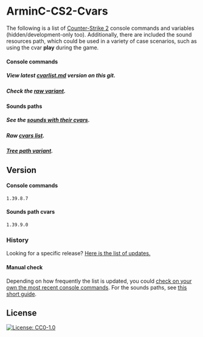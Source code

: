 # ArminC-CS2-Cvars

The following is a list of [Counter-Strike 2](https://steamdb.info/app/730/patchnotes/) console commands and variables (hidden/development-only too).
Additionally, there are included the sound resources path, which could be used in a variety of case scenarios, such as using the cvar **play** during the game.

#### Console commands
##### View latest [cvarlist.md](https://github.com/ArmynC/ArminC-CS2-Cvars/blob/main/cvars/cvarlist.md) version on this git.
##### Check the [raw variant](https://github.com/ArmynC/ArminC-CS2-Cvars/blob/main/cvars/cvarlist.md?plain=1).

#### Sounds paths
##### See the [sounds with their cvars](https://github.com/ArmynC/ArminC-CS2-Cvars/blob/main/sounds/sounds_cvar.txt).
##### Raw [cvars list](https://raw.githubusercontent.com/ArmynC/ArminC-CS2-Cvars/main/sounds/sounds_cvar.txt).
##### [Tree path variant](https://github.com/ArmynC/ArminC-CS2-Cvars/blob/main/sounds/sounds_tree.txt).

## Version

#### Console commands

```
1.39.8.7
```

#### Sounds path cvars

```
1.39.9.0
```

### History

Looking for a specific release? [Here is the list of updates.](https://github.com/ArmynC/ArminC-CS2-Cvars/commits)

#### Manual check

Depending on how frequently the list is updated, you could [check on your own the most recent console commands](https://github.com/saul/cvar-unhide-s2).
For the sounds paths, see [this short guide](https://github.com/ArmynC/ArminC-CS2-Cvars/blob/main/sounds/README.md).

## License
[![License: CC0-1.0](https://img.shields.io/badge/License-CC0%201.0-lightgrey.svg)](https://tldrlegal.com/license/creative-commons-cc0-1.0-universal)